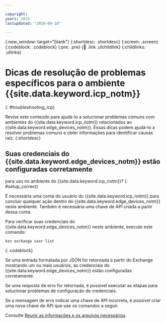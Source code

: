 ```yaml
---

copyright:
years: 2019
lastupdated: "2019-09-18"

---
```


{:new_window: target="blank"}
{:shortdesc: .shortdesc}
{:screen: .screen}
{:codeblock: .codeblock}
{:pre: .pre}
{:child: .link .ulchildlink}
{:childlinks: .ullinks}

# Dicas de resolução de problemas específicos para o ambiente {{site.data.keyword.icp_notm}}
{: #troubleshooting_icp}

Revise este conteúdo para ajudá-lo a solucionar problemas comuns com
ambientes do {{site.data.keyword.icp_notm}} relacionados ao
{{site.data.keyword.edge_devices_notm}}. Essas dicas podem ajudá-lo a resolver problemas comuns e obter informações para identificar causas raiz.
{:shortdesc}

## Suas credenciais do {{site.data.keyword.edge_devices_notm}} estão configuradas corretamente
para uso no ambiente do {{site.data.keyword.icp_notm}}?
{: #setup_correct}

É necessária uma conta do usuário do {{site.data.keyword.icp_notm}} para concluir qualquer
ação dentro do {{site.data.keyword.edge_devices_notm}} neste ambiente. Também é necessária uma chave
de API criada a partir dessa conta.

Para verificar suas credenciais do {{site.data.keyword.edge_devices_notm}} neste ambiente,
execute este comando:

   ```
   hzn exchange user list
   ```
   {: codeblock}

Se uma entrada formatada por JSON for retornada a partir do Exchange mostrando um ou mais usuários, as
credenciais do {{site.data.keyword.edge_devices_notm}} estão configuradas corretamente.

Se uma resposta de erro for retornada, é possível executar as etapas para solucionar problemas de
configuração de credenciais.

Se a mensagem de erro indicar uma chave de API incorreta, é possível criar uma nova chave de API que use
os comandos a seguir.

Consulte [Reunir as informações e os arquivos necessários](../developing/software_defined_radio_ex_full.md#prereq-horizon).
